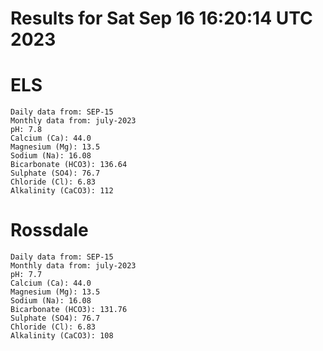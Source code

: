 # Results for Sat Sep 16 16:20:14 UTC 2023
# ELS
```
Daily data from: SEP-15
Monthly data from: july-2023
pH: 7.8
Calcium (Ca): 44.0
Magnesium (Mg): 13.5
Sodium (Na): 16.08
Bicarbonate (HCO3): 136.64
Sulphate (SO4): 76.7
Chloride (Cl): 6.83
Alkalinity (CaCO3): 112
```
# Rossdale
```
Daily data from: SEP-15
Monthly data from: july-2023
pH: 7.7
Calcium (Ca): 44.0
Magnesium (Mg): 13.5
Sodium (Na): 16.08
Bicarbonate (HCO3): 131.76
Sulphate (SO4): 76.7
Chloride (Cl): 6.83
Alkalinity (CaCO3): 108
```
